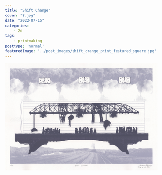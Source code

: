 ```yaml
---
title: "Shift Change"
cover: "8.jpg"
date: "2022-07-15"
categories:
    - 2d
tags:
    - printmaking
posttype: 'normal'
featuredImage: '../post_images/shift_change_print_featured_square.jpg'
---
```


<group>
<img
    src="../post_images/shift_change_print/shift_change.jpg"
    alt="Picture of an ore crane - which looks like a truss bridge with three big metal claws hanging by cables underneath it - and a steel road bridge with pedestrians crossing it in three little clusters, each positioned just to the left of each of the three ore crane claws. Behind the crane and the bridge appears a musical staff; the pedestrians appear to be walking in front of the bass part of the staff while the ore crane appears in front of the treble part. Above the crane and bridge, each aligned horizontally with the three clusters of pedestrians, three square clocks appear among smokey clouds. Their times read 8 a.m., 4 p.m. and midnight, respectively, and in that order from left to right. Below the bridge, a faint landscape appears, with railroad tracks extending into the distance and the smoke of a locomotive that's just crossed over the horizon."
    title="Shift Change, 2022. Screen print on paper."
>
</group>
